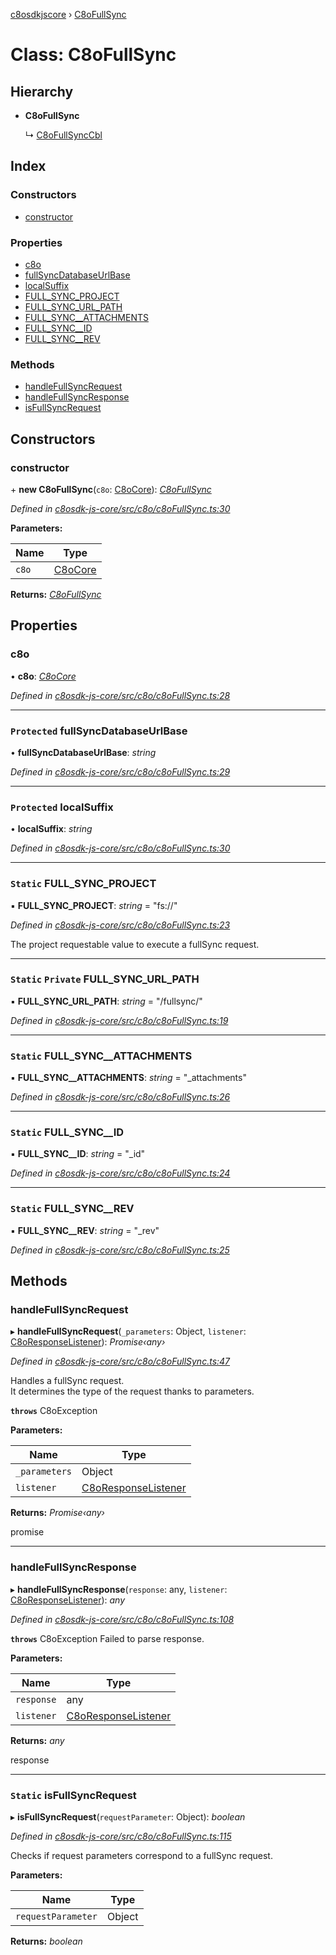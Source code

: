 [c8osdkjscore](../README.md) › [C8oFullSync](c8ofullsync.md)

# Class: C8oFullSync

## Hierarchy

* **C8oFullSync**

  ↳ [C8oFullSyncCbl](c8ofullsynccbl.md)

## Index

### Constructors

* [constructor](c8ofullsync.md#constructor)

### Properties

* [c8o](c8ofullsync.md#c8o)
* [fullSyncDatabaseUrlBase](c8ofullsync.md#protected-fullsyncdatabaseurlbase)
* [localSuffix](c8ofullsync.md#protected-localsuffix)
* [FULL_SYNC_PROJECT](c8ofullsync.md#static-full_sync_project)
* [FULL_SYNC_URL_PATH](c8ofullsync.md#static-private-full_sync_url_path)
* [FULL_SYNC__ATTACHMENTS](c8ofullsync.md#static-full_sync__attachments)
* [FULL_SYNC__ID](c8ofullsync.md#static-full_sync__id)
* [FULL_SYNC__REV](c8ofullsync.md#static-full_sync__rev)

### Methods

* [handleFullSyncRequest](c8ofullsync.md#handlefullsyncrequest)
* [handleFullSyncResponse](c8ofullsync.md#handlefullsyncresponse)
* [isFullSyncRequest](c8ofullsync.md#static-isfullsyncrequest)

## Constructors

###  constructor

\+ **new C8oFullSync**(`c8o`: [C8oCore](c8ocore.md)): *[C8oFullSync](c8ofullsync.md)*

*Defined in [c8osdk-js-core/src/c8o/c8oFullSync.ts:30](https://github.com/convertigo/c8osdk-angular/blob/c7655b8/src/c8o/c8oFullSync.ts#L30)*

**Parameters:**

Name | Type |
------ | ------ |
`c8o` | [C8oCore](c8ocore.md) |

**Returns:** *[C8oFullSync](c8ofullsync.md)*

## Properties

###  c8o

• **c8o**: *[C8oCore](c8ocore.md)*

*Defined in [c8osdk-js-core/src/c8o/c8oFullSync.ts:28](https://github.com/convertigo/c8osdk-angular/blob/c7655b8/src/c8o/c8oFullSync.ts#L28)*

___

### `Protected` fullSyncDatabaseUrlBase

• **fullSyncDatabaseUrlBase**: *string*

*Defined in [c8osdk-js-core/src/c8o/c8oFullSync.ts:29](https://github.com/convertigo/c8osdk-angular/blob/c7655b8/src/c8o/c8oFullSync.ts#L29)*

___

### `Protected` localSuffix

• **localSuffix**: *string*

*Defined in [c8osdk-js-core/src/c8o/c8oFullSync.ts:30](https://github.com/convertigo/c8osdk-angular/blob/c7655b8/src/c8o/c8oFullSync.ts#L30)*

___

### `Static` FULL_SYNC_PROJECT

▪ **FULL_SYNC_PROJECT**: *string* = "fs://"

*Defined in [c8osdk-js-core/src/c8o/c8oFullSync.ts:23](https://github.com/convertigo/c8osdk-angular/blob/c7655b8/src/c8o/c8oFullSync.ts#L23)*

The project requestable value to execute a fullSync request.

___

### `Static` `Private` FULL_SYNC_URL_PATH

▪ **FULL_SYNC_URL_PATH**: *string* = "/fullsync/"

*Defined in [c8osdk-js-core/src/c8o/c8oFullSync.ts:19](https://github.com/convertigo/c8osdk-angular/blob/c7655b8/src/c8o/c8oFullSync.ts#L19)*

___

### `Static` FULL_SYNC__ATTACHMENTS

▪ **FULL_SYNC__ATTACHMENTS**: *string* = "_attachments"

*Defined in [c8osdk-js-core/src/c8o/c8oFullSync.ts:26](https://github.com/convertigo/c8osdk-angular/blob/c7655b8/src/c8o/c8oFullSync.ts#L26)*

___

### `Static` FULL_SYNC__ID

▪ **FULL_SYNC__ID**: *string* = "_id"

*Defined in [c8osdk-js-core/src/c8o/c8oFullSync.ts:24](https://github.com/convertigo/c8osdk-angular/blob/c7655b8/src/c8o/c8oFullSync.ts#L24)*

___

### `Static` FULL_SYNC__REV

▪ **FULL_SYNC__REV**: *string* = "_rev"

*Defined in [c8osdk-js-core/src/c8o/c8oFullSync.ts:25](https://github.com/convertigo/c8osdk-angular/blob/c7655b8/src/c8o/c8oFullSync.ts#L25)*

## Methods

###  handleFullSyncRequest

▸ **handleFullSyncRequest**(`_parameters`: Object, `listener`: [C8oResponseListener](../interfaces/c8oresponselistener.md)): *Promise‹any›*

*Defined in [c8osdk-js-core/src/c8o/c8oFullSync.ts:47](https://github.com/convertigo/c8osdk-angular/blob/c7655b8/src/c8o/c8oFullSync.ts#L47)*

Handles a fullSync request.<br/>
It determines the type of the request thanks to parameters.

**`throws`** C8oException

**Parameters:**

Name | Type |
------ | ------ |
`_parameters` | Object |
`listener` | [C8oResponseListener](../interfaces/c8oresponselistener.md) |

**Returns:** *Promise‹any›*

promise<any>

___

###  handleFullSyncResponse

▸ **handleFullSyncResponse**(`response`: any, `listener`: [C8oResponseListener](../interfaces/c8oresponselistener.md)): *any*

*Defined in [c8osdk-js-core/src/c8o/c8oFullSync.ts:108](https://github.com/convertigo/c8osdk-angular/blob/c7655b8/src/c8o/c8oFullSync.ts#L108)*

**`throws`** C8oException Failed to parse response.

**Parameters:**

Name | Type |
------ | ------ |
`response` | any |
`listener` | [C8oResponseListener](../interfaces/c8oresponselistener.md) |

**Returns:** *any*

response

___

### `Static` isFullSyncRequest

▸ **isFullSyncRequest**(`requestParameter`: Object): *boolean*

*Defined in [c8osdk-js-core/src/c8o/c8oFullSync.ts:115](https://github.com/convertigo/c8osdk-angular/blob/c7655b8/src/c8o/c8oFullSync.ts#L115)*

Checks if request parameters correspond to a fullSync request.

**Parameters:**

Name | Type |
------ | ------ |
`requestParameter` | Object |

**Returns:** *boolean*
